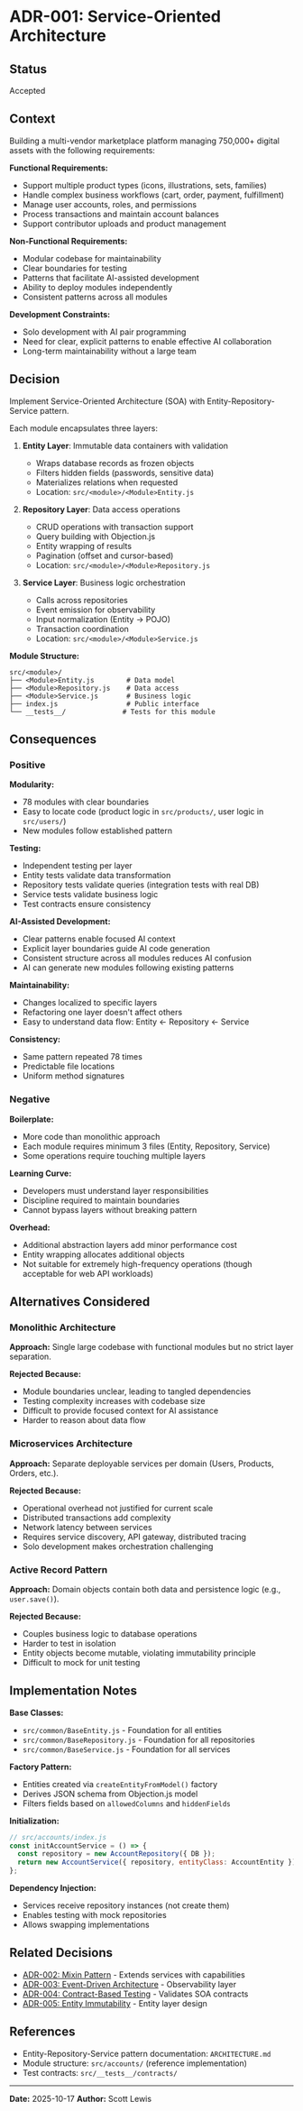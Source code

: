 # ADR-001: Service-Oriented Architecture

## Status
Accepted

## Context

Building a multi-vendor marketplace platform managing 750,000+ digital assets with the following requirements:

**Functional Requirements:**
- Support multiple product types (icons, illustrations, sets, families)
- Handle complex business workflows (cart, order, payment, fulfillment)
- Manage user accounts, roles, and permissions
- Process transactions and maintain account balances
- Support contributor uploads and product management

**Non-Functional Requirements:**
- Modular codebase for maintainability
- Clear boundaries for testing
- Patterns that facilitate AI-assisted development
- Ability to deploy modules independently
- Consistent patterns across all modules

**Development Constraints:**
- Solo development with AI pair programming
- Need for clear, explicit patterns to enable effective AI collaboration
- Long-term maintainability without a large team

## Decision

Implement Service-Oriented Architecture (SOA) with Entity-Repository-Service pattern.

Each module encapsulates three layers:

1. **Entity Layer**: Immutable data containers with validation
   - Wraps database records as frozen objects
   - Filters hidden fields (passwords, sensitive data)
   - Materializes relations when requested
   - Location: `src/<module>/<Module>Entity.js`

2. **Repository Layer**: Data access operations
   - CRUD operations with transaction support
   - Query building with Objection.js
   - Entity wrapping of results
   - Pagination (offset and cursor-based)
   - Location: `src/<module>/<Module>Repository.js`

3. **Service Layer**: Business logic orchestration
   - Calls across repositories
   - Event emission for observability
   - Input normalization (Entity → POJO)
   - Transaction coordination
   - Location: `src/<module>/<Module>Service.js`

**Module Structure:**
```
src/<module>/
├── <Module>Entity.js        # Data model
├── <Module>Repository.js    # Data access
├── <Module>Service.js       # Business logic
├── index.js                 # Public interface
└── __tests__/              # Tests for this module
```

## Consequences

### Positive

**Modularity:**
- 78 modules with clear boundaries
- Easy to locate code (product logic in `src/products/`, user logic in `src/users/`)
- New modules follow established pattern

**Testing:**
- Independent testing per layer
- Entity tests validate data transformation
- Repository tests validate queries (integration tests with real DB)
- Service tests validate business logic
- Test contracts ensure consistency

**AI-Assisted Development:**
- Clear patterns enable focused AI context
- Explicit layer boundaries guide AI code generation
- Consistent structure across all modules reduces AI confusion
- AI can generate new modules following existing patterns

**Maintainability:**
- Changes localized to specific layers
- Refactoring one layer doesn't affect others
- Easy to understand data flow: Entity ← Repository ← Service

**Consistency:**
- Same pattern repeated 78 times
- Predictable file locations
- Uniform method signatures

### Negative

**Boilerplate:**
- More code than monolithic approach
- Each module requires minimum 3 files (Entity, Repository, Service)
- Some operations require touching multiple layers

**Learning Curve:**
- Developers must understand layer responsibilities
- Discipline required to maintain boundaries
- Cannot bypass layers without breaking pattern

**Overhead:**
- Additional abstraction layers add minor performance cost
- Entity wrapping allocates additional objects
- Not suitable for extremely high-frequency operations (though acceptable for web API workloads)

## Alternatives Considered

### Monolithic Architecture
**Approach:** Single large codebase with functional modules but no strict layer separation.

**Rejected Because:**
- Module boundaries unclear, leading to tangled dependencies
- Testing complexity increases with codebase size
- Difficult to provide focused context for AI assistance
- Harder to reason about data flow

### Microservices Architecture
**Approach:** Separate deployable services per domain (Users, Products, Orders, etc.).

**Rejected Because:**
- Operational overhead not justified for current scale
- Distributed transactions add complexity
- Network latency between services
- Requires service discovery, API gateway, distributed tracing
- Solo development makes orchestration challenging

### Active Record Pattern
**Approach:** Domain objects contain both data and persistence logic (e.g., `user.save()`).

**Rejected Because:**
- Couples business logic to database operations
- Harder to test in isolation
- Entity objects become mutable, violating immutability principle
- Difficult to mock for unit testing

## Implementation Notes

**Base Classes:**
- `src/common/BaseEntity.js` - Foundation for all entities
- `src/common/BaseRepository.js` - Foundation for all repositories
- `src/common/BaseService.js` - Foundation for all services

**Factory Pattern:**
- Entities created via `createEntityFromModel()` factory
- Derives JSON schema from Objection.js model
- Filters fields based on `allowedColumns` and `hiddenFields`

**Initialization:**
```javascript
// src/accounts/index.js
const initAccountService = () => {
  const repository = new AccountRepository({ DB });
  return new AccountService({ repository, entityClass: AccountEntity });
};
```

**Dependency Injection:**
- Services receive repository instances (not create them)
- Enables testing with mock repositories
- Allows swapping implementations

## Related Decisions

- [ADR-002: Mixin Pattern](./ADR-002-mixin-pattern.md) - Extends services with capabilities
- [ADR-003: Event-Driven Architecture](./ADR-003-event-driven-architecture.md) - Observability layer
- [ADR-004: Contract-Based Testing](./ADR-004-contract-based-testing.md) - Validates SOA contracts
- [ADR-005: Entity Immutability](./ADR-005-entity-immutability.md) - Entity layer design

## References

- Entity-Repository-Service pattern documentation: `ARCHITECTURE.md`
- Module structure: `src/accounts/` (reference implementation)
- Test contracts: `src/__tests__/contracts/`

---

**Date:** 2025-10-17
**Author:** Scott Lewis
